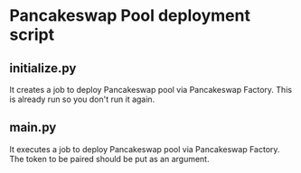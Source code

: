 # Pancakeswap Pool deployment script

## initialize.py

It creates a job to deploy Pancakeswap pool via Pancakeswap Factory. This is already run so you don't run it again.

## main.py

It executes a job to deploy Pancakeswap pool via Pancakeswap Factory. The token to be paired should be put as an argument.
